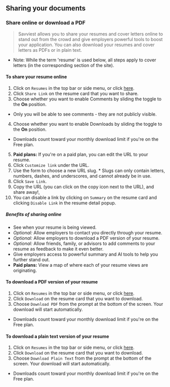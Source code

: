 ## Sharing your documents

### Share online or download a PDF

> Savviest allows you to share your resumes and cover letters online to stand out from the crowd and give employers powerful tools to boost your application. You can also download your resumes and cover letters as PDFs or in plain text.

* Note: While the term 'resume' is used below, all steps apply to cover letters (in the corresponding section of the site).

#### To share your resume online

1. Click on `Resumes` in the top bar or side menu, or click [here](https://savviest.com/app/resumes).
2. Click `Share Link` on the resume card that you want to share.
3. Choose whether you want to enable Comments by sliding the toggle to the **On** position.
  * Only you will be able to see comments - they are not publicly visible.
4. Choose whether you want to enable Downloads by sliding the toggle to the **On** position.
  * Downloads count toward your monthly download limit if you're on the Free plan.
5. **Paid plans:** If you're on a paid plan, you can edit the URL to your resume.
  1. Click `Customize link` under the URL.
  2. Use the form to choose a new URL slug.
    * Slugs can only contain letters, numbers, dashes, and underscores, and cannot already be in use.
  3. Click `Save Link`.
6. Copy the URL (you can click on the copy icon next to the URL), and share away!,
7. You can disable a link by clicking on `Summary` on the resume card and clicking `Disable Link` in the resume detail popup.

##### Benefits of sharing online
* See when your resume is being viewed.
* _Optional:_ Allow employers to contact you directly through your resume.
* _Optional:_ Allow employers to download a PDF version of your resume.
* _Optional:_ Allow friends, family, or advisors to add comments to your resume as feedback to make it even better.
* Give employers access to powerful summary and AI tools to help you further stand out.
* **Paid plans:** View a map of where each of your resume views are originating.

#### To download a PDF version of your resume

1. Click on `Resumes` in the top bar or side menu, or click [here](https://savviest.com/app/resumes).
2. Click `Download` on the resume card that you want to download.
3. Choose `Download PDF` from the prompt at the bottom of the screen. Your download will start automatically.
  * Downloads count toward your monthly download limit if you're on the Free plan.

#### To download a plain text version of your resume

1. Click on `Resumes` in the top bar or side menu, or click [here](https://savviest.com/app/resumes).
2. Click `Download` on the resume card that you want to download.
3. Choose `Download Plain Text` from the prompt at the bottom of the screen. Your download will start automatically.
  * Downloads count toward your monthly download limit if you're on the Free plan.
